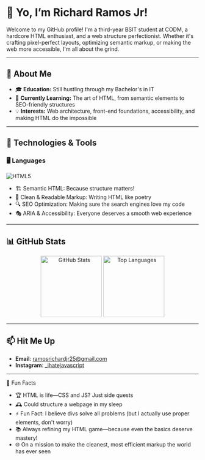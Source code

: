 # 👋 Yo, I’m Richard Ramos Jr!  

Welcome to my GitHub profile! I'm a third-year BSIT student at CODM, a hardcore HTML enthusiast, and a web structure perfectionist. Whether it's crafting pixel-perfect layouts, optimizing semantic markup, or making the web more accessible, I'm all about the grind.

---

## 🌟 About Me
- 🎓 **Education:** Still hustling through my Bachelor's in IT
- 🌱 **Currently Learning:** The art of HTML, from semantic elements to SEO-friendly structures
- 💡 **Interests:** Web architecture, front-end foundations, accessibility, and making HTML do the impossible

---

## 🔧  Technologies & Tools
### 🖥️ Languages  
![HTML5](https://img.shields.io/badge/HTML5-E34C26?style=for-the-badge&logo=html5&logoColor=white) 

- 🏗️ Semantic HTML: Because structure matters!
- 🎨 Clean & Readable Markup: Writing HTML like poetry
- 🔍 SEO Optimization: Making sure the search engines love my code
- 🎭 ARIA & Accessibility: Everyone deserves a smooth web experience
---

## 📊 GitHub Stats
<p align="center"> <img src="https://github-readme-stats.vercel.app/api?username=rchrdrmsjr&show_icons=true&theme=radical" alt="GitHub Stats" height="160" /> <img src="https://github-readme-stats.vercel.app/api/top-langs/?username=rchrdrmsjr&layout=compact&theme=radical" alt="Top Languages" height="160" /> </p>

---

## 📫 Hit Me Up  
- **Email**: ramosrichardjr25@gmail.com  
- **Instagram**: [_ihatejavascript](https://instagram.com/_ihatejavascript)  

---

🌟 Fun Facts
- 🏆 HTML is life—CSS and JS? Just side quests
- 🕰️ Could structure a webpage in my sleep
- ⚡ Fun Fact: I believe divs solve all problems (but I actually use proper elements, don't worry)
- 📚 Always refining my HTML game—because even the basics deserve mastery!
- 🌐 On a mission to make the cleanest, most efficient markup the world has ever seen
